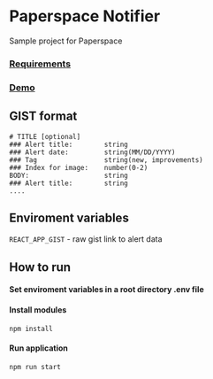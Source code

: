 # Paperspace Notifier
Sample project for Paperspace

### [Requirements](https://gist.github.com/curtis-ps/ed970aee7bc5b0b37a035960ce10b9eb)

### [Demo](https://ps-notifier.now.sh/)

## GIST format 
```
# TITLE [optional]
### Alert title:        string
### Alert date:         string(MM/DD/YYYY)
### Tag                 string(new, improvements)
### Index for image:    number(0-2)
BODY:                   string
### Alert title:        string
....
```

## Enviroment variables
`REACT_APP_GIST` - raw gist link to alert data

## How to run

#### Set enviroment variables in a root directory .env file 

#### Install modules
`npm install`

#### Run application
`npm run start`
